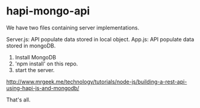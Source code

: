 hapi-mongo-api
==============


We have two files containing server implementations. 

Server.js:  API populate data stored in local object.
App.js:     API populate data stored in mongoDB.



1. Install MongoDB
2. 'npm install' on this repo.
3. start the server.

http://www.mrgeek.me/technology/tutorials/node-js/building-a-rest-api-using-hapi-js-and-mongodb/

That's all.
